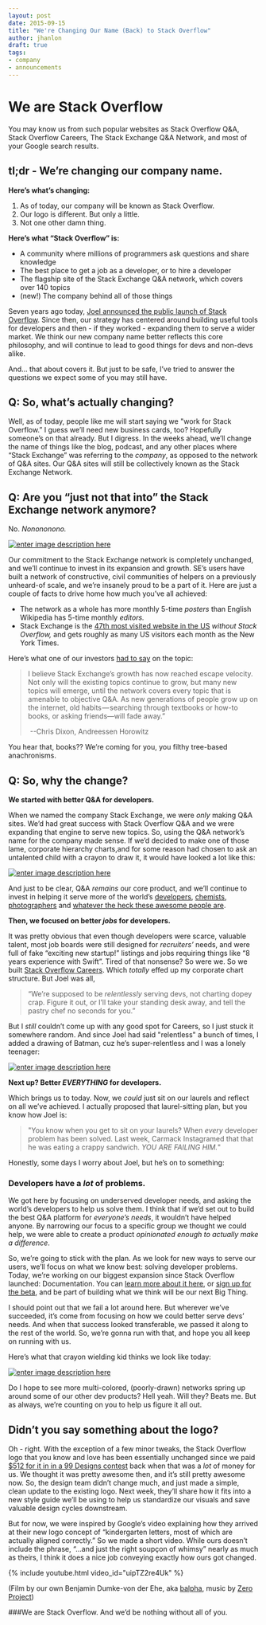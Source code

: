 ```yaml
---
layout: post
date: 2015-09-15
title: "We're Changing Our Name (Back) to Stack Overflow"
author: jhanlon
draft: true
tags:
- company
- announcements
---
```


# We are Stack Overflow
You may know us from such popular websites as Stack Overflow Q&A, Stack Overflow Careers, The Stack Exchange Q&A Network, and most of your Google search results.

## tl;dr - We’re changing our company name.

**Here’s what’s changing:** 

1. As of today, our company will be known as Stack Overflow.
2. Our logo is different. But only a little.
3. Not one other damn thing.

**Here’s what “Stack Overflow” is:** 

- A community where millions of programmers ask questions and share knowledge
- The best place to get a job as a developer, or to hire a developer
- The flagship site of the Stack Exchange Q&A network, which covers over 140 topics 
- (new!) The company behind all of those things

Seven years ago today, [Joel announced the public launch of Stack Overflow](http://www.joelonsoftware.com/items/2008/09/15.html). Since then, our strategy has centered around building useful tools for developers and then - if they worked - expanding them to serve a wider market. We think our new company name better reflects this core philosophy, and will continue to lead to good things for devs and non-devs alike. 

And... that about covers it. But just to be safe, I’ve tried to answer the questions we expect some of you may still have.

## Q: So, what’s actually changing?

Well, as of today, people like me will start saying we "work for Stack Overflow.” I guess we’ll need new business cards, too? Hopefully someone’s on that already. But I digress.  In the weeks ahead, we’ll change the name of things like the blog, podcast, and any other places where “Stack Exchange” was referring to the *company*, as opposed to the network of Q&A sites.  Our Q&A sites will still be collectively known as the Stack Exchange Network.

## Q: Are you “just not that into” the Stack Exchange network anymore?

No. *Nonononono.*

[![enter image description here][1]][1]

Our commitment to the Stack Exchange network is completely unchanged, and we’ll continue to invest in its expansion and growth. SE’s users have built a network of constructive, civil communities of helpers on a previously unheard-of scale, and we’re insanely proud to be a part of it. Here are just a couple of facts to drive home how much you’ve all achieved:

- The network as a whole has more monthly 5-time *posters* than English Wikipedia has 5-time monthly *editors.*
- Stack Exchange is the [47th most visited website in the US](https://www.quantcast.com/top-sites) *without Stack Overflow,* and gets roughly as many US visitors each month as the New York Times.

Here’s what one of our investors [had to say](https://medium.com/@cdixon/a16z-leads-40m-investment-in-stack-exchange-a84b6c1b9122) on the topic:

>  I believe Stack Exchange’s growth has now reached escape velocity. Not only will the existing topics continue to grow, but many new topics will emerge, until the network covers every topic that is amenable to objective Q&A. As new generations of people grow up on the internet, old habits — searching through textbooks or how-to books, or asking friends—will fade away.” 
> 
> ​                                                                                            --Chris Dixon, Andreessen Horowitz

You hear that, books?? We’re coming for you, you filthy tree-based anachronisms.

## Q: So, why the change?

**We started with better Q&A for developers.**

When we named the company Stack Exchange, we were *only* making Q&A sites. We’d had great success with Stack Overflow Q&A and we were expanding that engine to serve new topics. So, using the Q&A network’s name for the company made sense. If we’d decided to make one of those lame, corporate hierarchy charts,and for some reason had chosen to ask an untalented child with a crayon to draw it, it would have looked a lot like this:

[![enter image description here][2]][2]


And just to be clear, Q&A *remains* our core product, and we’ll continue to invest in helping it serve more of the world’s [developers](http://stackoverflow.com/), [chemists](http://chemistry.stackexchange.com), [photographers](http://photo.stackexchange.com/) and [whatever the heck these awesome people are](http://worldbuilding.stackexchange.com/). 

**Then, we focused on better *jobs* for developers.**

It was pretty obvious that even though developers were scarce, valuable talent, most job boards were still designed for *recruiters’* needs, and were full of fake “exciting new startup!” listings and jobs requiring things like “8 years experience with Swift”.  Tired of that nonsense?  So were we. So we built [Stack Overflow Careers](http://careers.stackoverflow.com/why-stack). Which *totally* effed up my corporate chart structure.  But Joel was all, 

> “We’re supposed to be *relentlessly* serving devs, not charting dopey crap. Figure it out, or I’ll take your standing desk away, and tell the pastry chef no seconds for you.” 

But I *still* couldn’t come up with any good spot for Careers, so I just stuck it somewhere random. And since Joel had said "relentless" a bunch of times, I added a drawing of Batman, cuz he’s super-relentless and I was a lonely teenager:

[![enter image description here][3]][3]

**Next up? Better *EVERYTHING* for developers.**

Which brings us to today.  Now, we *could* just sit on our laurels and reflect on all we’ve achieved.  I actually proposed that laurel-sitting plan, but you know how Joel is:

> "You know when you get to sit on your laurels? When *every* developer problem has been solved. Last week, Carmack Instagramed that that he was eating a crappy sandwich. *YOU ARE FAILING HIM.*"

Honestly, some days I worry about Joel, but he’s on to something:  

### Developers have a *lot* of problems.

We got here by focusing on underserved developer needs, and asking the world’s developers to help us solve them. I think that  if we’d set out to build the best Q&A platform for *everyone’s needs*, it wouldn’t have helped anyone. By narrowing our focus to a specific group we thought we could help, we were able to create a product *opinionated enough to actually make a difference*.  

So, we’re going to stick with the plan. As we look for new ways to serve our users, we’ll focus on what we know best:  solving developer problems. Today, we’re working on our biggest expansion since Stack Overflow launched: Documentation. You can [learn more about it here](http://meta.stackoverflow.com/questions/303865/warlords-of-documentation-a-proposed-expansion-of-stack-overflow), or [sign up for the beta](https://docs.google.com/forms/d/13ynCK-DEy0osod8VIENajnbFJNZxXm1jyeupBrl5v44/viewform), and be part of building what we think will be our next Big Thing. 

I should point out that we fail a lot around here. But wherever we’ve succeeded, it’s come from focusing on how we could better serve devs’ needs.  And when that success looked transferable, we passed it along to the rest of the world.  So, we’re gonna run with that, and hope you all keep on running with us.

Here’s what that crayon wielding kid thinks we look like today:

[![enter image description here][4]][4]

Do I hope to see more multi-colored, (poorly-drawn) networks spring up around some of our other dev products?  Hell yeah. Will they? Beats me. But as always, we’re counting on you to help us figure it all out.

## Didn’t you say something about the logo?

Oh - right. With the exception of a few minor tweaks, the Stack Overflow logo that you know and love has been essentially unchanged since we paid [$512 for it in in a 99 Designs contest](http://99designs.com/logo-design/contests/logo-stackoverflow-6774/entries) back when that was a *lot* of money for us. We thought it was pretty awesome then, and it’s still pretty awesome now. So, the design team didn’t change much, and just made a simple, clean update to the existing logo. Next week, they’ll share how it fits into a new style guide we’ll be using to  help us standardize our visuals and save valuable design cycles downstream. 

But for now, we were inspired by Google’s video explaining how they arrived at their new logo concept of “kindergarten letters, most of which are actually aligned correctly.”  So we made a short video. While ours doesn’t include the phrase, “…and just the right soupçon of whimsy” nearly as much as theirs, I think it does a nice job conveying exactly how ours got changed. 

{% include youtube.html video_id="uipTZ2re4Uk" %}

(Film by our own Benjamin Dumke-von der Ehe, aka [balpha](http://meta.stackexchange.com/users/115866/balpha?tab=profile), music by [Zero Project](https://www.jamendo.com/en/artist/340121/zero-project))

###We are Stack Overflow. And we’d be nothing without all of you.


  [1]: http://i.stack.imgur.com/664KS.gif
  [2]: http://i.stack.imgur.com/tgyY5.jpg
  [3]: http://i.stack.imgur.com/LG8kA.jpg
  [4]: http://i.stack.imgur.com/jUGxZ.jpg
  [5]: http://i.stack.imgur.com/d7zhN.png